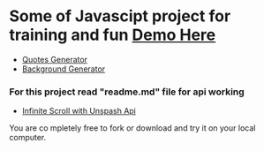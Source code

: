 # Some of Javascipt project for training and fun [Demo Here](https://clements03.github.io/vanilla-javascipt-projects/)

- [Quotes Generator](/QuotesGenerator/index.html)
- [Background Generator](/backgroundGenerator/index.html)
### For this project read "readme.md" file for api working
- [Infinite Scroll with Unspash Api](/infiniteScroll/index.html)

You are co mpletely free to fork or download and try it on your local computer. 
